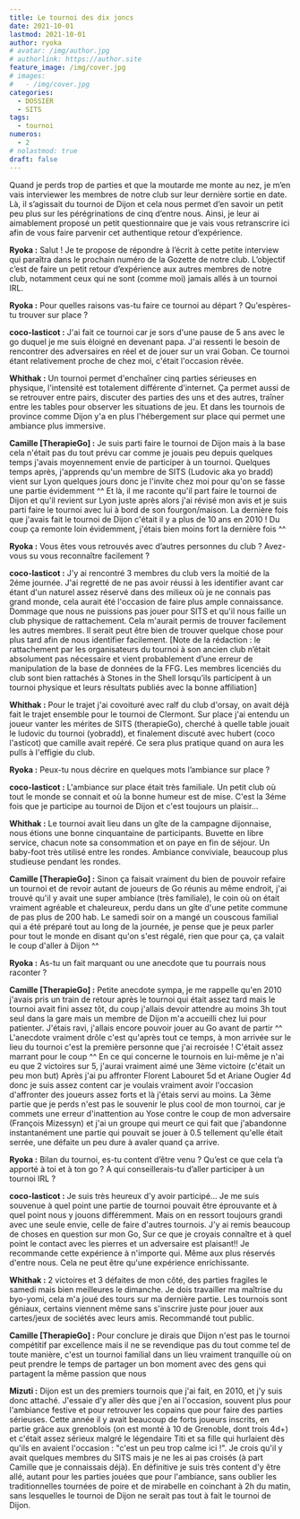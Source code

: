 ```yaml
---
title: Le tournoi des dix joncs
date: 2021-10-01
lastmod: 2021-10-01
author: ryoka
# avatar: /img/author.jpg
# authorlink: https://author.site
feature_image: /img/cover.jpg
# images:
#   - /img/cover.jpg
categories:
  - DOSSIER
  - SITS
tags:
  - tournoi
numeros: 
  - 2
# nolastmod: true
draft: false
---
```


Quand je perds trop de parties et que la moutarde me monte au nez, je m’en vais interviewer les membres de notre club sur leur dernière sortie en date. Là, il s’agissait du tournoi de Dijon et cela nous permet d’en savoir un petit peu plus sur les pérégrinations de cinq d’entre nous. Ainsi, je leur ai aimablement proposé un petit questionnaire que je vais vous retranscrire ici afin de vous faire parvenir cet authentique retour d’expérience.

<!--more-->

**Ryoka :** Salut ! Je te propose de répondre à l’écrit à cette petite interview qui paraîtra dans le prochain numéro de la Gozette de notre club. L’objectif c’est de faire un petit retour d’expérience aux autres membres de notre club, notamment ceux qui ne sont (comme moi) jamais allés à un tournoi IRL.

**Ryoka :** Pour quelles raisons vas-tu faire ce tournoi au départ ? Qu'espères-tu trouver sur place ?

**coco-lasticot :** J'ai fait ce tournoi car je sors d'une pause de 5 ans avec le go duquel je me suis éloigné en devenant papa. J'ai ressenti le besoin de rencontrer des adversaires en réel et de jouer sur un vrai Goban. Ce tournoi étant relativement proche de chez moi, c'était l'occasion rêvée.

**Whithak :** Un tournoi permet d'enchaîner cinq parties sérieuses en physique, l'intensité est totalement différente d'internet. Ça permet aussi de se retrouver entre pairs, discuter des parties des uns et des autres, traîner entre les tables pour observer les situations de jeu. Et dans les tournois de province comme Dijon y'a en plus l'hébergement sur place qui permet une ambiance plus immersive.

**Camille [TherapieGo] :** Je suis parti faire le tournoi de Dijon mais à la base cela n'était pas du tout prévu car comme je jouais peu depuis quelques temps j'avais moyennement envie de participer à un tournoi.
Quelques temps après, j'apprends qu'un membre de SITS (Ludovic aka yo bradd) vient sur Lyon quelques jours donc je l'invite chez moi pour qu'on se fasse une partie évidemment ^^
Et là, il me raconte qu'il part faire le tournoi de Dijon et qu'il revient sur Lyon juste après alors j'ai révisé mon avis et je suis parti faire le tournoi avec lui à bord de son fourgon/maison.
La dernière fois que j'avais fait le tournoi de Dijon c'était il y a plus de 10 ans en 2010 !
Du coup ça remonte loin évidemment, j'étais bien moins fort la dernière fois ^^

**Ryoka :** Vous êtes vous retrouvés avec d’autres personnes du club ? Avez-vous su vous reconnaître facilement ?

**coco-lasticot :** J'y ai rencontré 3 membres du club vers la moitié de la 2éme journée. J'ai regretté de ne pas avoir réussi à les identifier avant car étant d'un naturel assez réservé dans des milieux où je ne connais pas grand monde, cela aurait été l'occasion de faire plus ample connaissance. Dommage que nous ne puissions pas jouer pour SITS et qu'il nous faille un club physique de rattachement. Cela m'aurait permis de trouver facilement les autres membres. Il serait peut être bien de trouver quelque chose pour plus tard afin de nous identifier facilement.
[Note de la rédaction : le rattachement par les organisateurs du tournoi à son ancien club n’était absolument pas nécessaire et vient probablement d’une erreur de manipulation de la base de données de la FFG. Les membres licenciés du club sont bien rattachés à Stones in the Shell lorsqu’ils participent à un tournoi physique et leurs résultats publiés avec la bonne affiliation]

**Whithak :** Pour le trajet j'ai covoituré avec ralf du club d'orsay, on avait déjà fait le trajet ensemble pour le tournoi de Clermont. Sur place j'ai entendu un joueur vanter les mérites de SITS (therapieGo), cherché à quelle table jouait le ludovic du tournoi (yobradd), et finalement discuté avec hubert (coco l'asticot) que camille avait repéré. Ce sera plus pratique quand on aura les pulls à l'effigie du club.

**Ryoka :** Peux-tu nous décrire en quelques mots l’ambiance sur place ?

**coco-lasticot :** L'ambiance sur place était très familiale. Un petit club où tout le monde se connait et où la bonne humeur est de mise. C'est la 3éme fois que je participe au tournoi de Dijon et c'est toujours un plaisir…

**Whithak :** Le tournoi avait lieu dans un gîte de la campagne dijonnaise, nous étions une bonne cinquantaine de participants. Buvette en libre service, chacun note sa consommation et on paye en fin de séjour. Un baby-foot très utilisé entre les rondes. Ambiance conviviale, beaucoup plus studieuse pendant les rondes.

**Camille [TherapieGo] :** Sinon ça faisait vraiment du bien de pouvoir refaire un tournoi et de revoir autant de joueurs de Go réunis au même endroit, j'ai trouvé qu'il y avait une super ambiance (très familiale), le coin où on était vraiment agréable et chaleureux, perdu dans un gîte d'une petite commune de pas plus de 200 hab. Le samedi soir on a mangé un couscous familial qui a été préparé tout au long de la journée, je pense que je peux parler pour tout le monde en disant qu'on s'est régalé, rien que pour ça, ça valait le coup d'aller à Dijon ^^

**Ryoka :** As-tu un fait marquant ou une anecdote que tu pourrais nous raconter ?

**Camille [TherapieGo] :** Petite anecdote sympa, je me rappelle qu'en 2010 j'avais pris un train de retour après le tournoi qui était assez tard mais le tournoi avait fini assez tôt, du coup j'allais devoir attendre au moins 3h tout seul dans la gare mais un membre de Dijon m'a accueilli chez lui pour patienter.
J'étais ravi, j'allais encore pouvoir jouer au Go avant de partir ^^ L'anecdote vraiment drôle c'est qu'après tout ce temps, à mon arrivée sur le lieu du tournoi c'est la première personne que j'ai recroisée ! C'était assez marrant pour le coup ^^
En ce qui concerne le tournois en lui-même je n'ai eu que 2 victoires sur 5, j'aurai vraiment aimé une 3ème victoire (c'était un peu mon but)
Après j'ai pu affronter Florent Labouret 5d et Ariane Ougier 4d donc je suis assez content car je voulais vraiment avoir l'occasion d'affronter des joueurs assez forts et là j'étais servi au moins.
La 3ème partie que je perds n'est pas le souvenir le plus cool de mon tournoi, car je commets une erreur d'inattention au Yose contre le coup de mon adversaire (François Mizessyn) et j'ai un groupe qui meurt ce qui fait que j'abandonne instantanément une partie qui pouvait se jouer à 0.5 tellement qu'elle était serrée, une défaite un peu dure à avaler quand ça arrive.

**Ryoka :** Bilan du tournoi, es-tu content d’être venu ? Qu’est ce que cela t’a apporté à toi et à ton go ? A qui conseillerais-tu d’aller participer à un tournoi IRL ?

**coco-lasticot :** Je suis très heureux d'y avoir participé... Je me suis souvenue à quel point une partie de tournoi pouvait être éprouvante et à quel point nous y jouons différemment. Mais on en ressort toujours grandi avec une seule envie, celle de faire d'autres tournois. J'y ai remis beaucoup de choses en question sur mon Go, Sur ce que je croyais connaître et à quel point le contact avec les pierres et un adversaire est plaisant!! Je recommande cette expérience à n'importe qui. Même aux plus réservés d'entre nous. Cela ne peut être qu'une expérience enrichissante.

**Whithak :** 2 victoires et 3 défaites de mon côté, des parties fragiles le samedi mais bien meilleures le dimanche. Je dois travailler ma maîtrise du byo-yomi, cela m'a joué des tours sur ma dernière partie. Les tournois sont géniaux, certains viennent même sans s'inscrire juste pour jouer aux cartes/jeux de sociétés avec leurs amis. Recommandé tout public.

**Camille [TherapieGo] :** Pour conclure je dirais que Dijon n'est pas le tournoi compétitif par excellence mais il ne se revendique pas du tout comme tel de toute manière, c'est un tournoi familial dans un lieu vraiment tranquille où on peut prendre le temps de partager un bon moment avec des gens qui partagent la même passion que nous 

**Mizuti :** Dijon est un des premiers tournois que j'ai fait, en 2010, et j'y suis donc attaché. J'essaie d'y aller dès que j'en ai l'occasion, souvent plus pour l'ambiance festive et pour retrouver les copains que pour faire des parties sérieuses. Cette année il y avait beaucoup de forts joueurs inscrits, en partie grâce aux grenoblois (on est monté à 10 de Grenoble, dont trois 4d+) et c'était assez sérieux malgré le légendaire Titi et sa fille qui hurlaient dès qu'ils en avaient l'occasion : "c'est un peu trop calme ici !". Je crois qu'il y avait quelques membres du SITS mais je ne les ai pas croisés (à part Camille que je connaissais déjà). En définitive je suis très content d'y être allé, autant pour les parties jouées que pour l'ambiance, sans oublier les traditionnelles tournées de poire et de mirabelle en coinchant à 2h du matin, sans lesquelles le tournoi de Dijon ne serait pas tout à fait le tournoi de Dijon.

